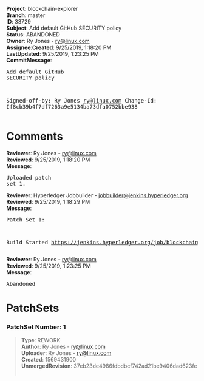 <strong>Project</strong>: blockchain-explorer</br><strong>Branch</strong>: master<br><strong>ID</strong>: 33729<br><strong>Subject</strong>: Add default GitHub SECURITY policy<br><strong>Status</strong>: ABANDONED<br><strong>Owner</strong>: Ry Jones - ry@linux.com<br><strong>Assignee</strong>:<strong>Created</strong>: 9/25/2019, 1:18:20 PM<br><strong>LastUpdated</strong>: 9/25/2019, 1:23:25 PM<br><strong>CommitMessage</strong>:<br><pre>Add default GitHub SECURITY policy

Signed-off-by: Ry Jones <ry@linux.com>
Change-Id: If8cb39b4f7df7263a9e5134ba73dfa0752bbe938
</pre><h1>Comments</h1><strong>Reviewer</strong>: Ry Jones - ry@linux.com<br><strong>Reviewed</strong>: 9/25/2019, 1:18:20 PM<br><strong>Message</strong>: <pre>Uploaded patch set 1.</pre><strong>Reviewer</strong>: Hyperledger Jobbuilder - jobbuilder@jenkins.hyperledger.org<br><strong>Reviewed</strong>: 9/25/2019, 1:18:29 PM<br><strong>Message</strong>: <pre>Patch Set 1:

Build Started https://jenkins.hyperledger.org/job/blockchain-explorer-verify-x86_64/303/</pre><strong>Reviewer</strong>: Ry Jones - ry@linux.com<br><strong>Reviewed</strong>: 9/25/2019, 1:23:25 PM<br><strong>Message</strong>: <pre>Abandoned</pre><h1>PatchSets</h1><h3>PatchSet Number: 1</h3><blockquote><strong>Type</strong>: REWORK<br><strong>Author</strong>: Ry Jones - ry@linux.com<br><strong>Uploader</strong>: Ry Jones - ry@linux.com<br><strong>Created</strong>: 1569431900<br><strong>UnmergedRevision</strong>: 37eb23de4986fdbdbcf742ad21be9406dad623fe<br><br></blockquote>